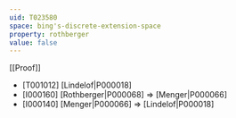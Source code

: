 ```yaml
---
uid: T023580
space: bing's-discrete-extension-space
property: rothberger
value: false
---
```

[[Proof]]

* [T001012] [Lindelof|P000018]
* [I000160] [Rothberger|P000068] => [Menger|P000066]
* [I000140] [Menger|P000066] => [Lindelof|P000018]


